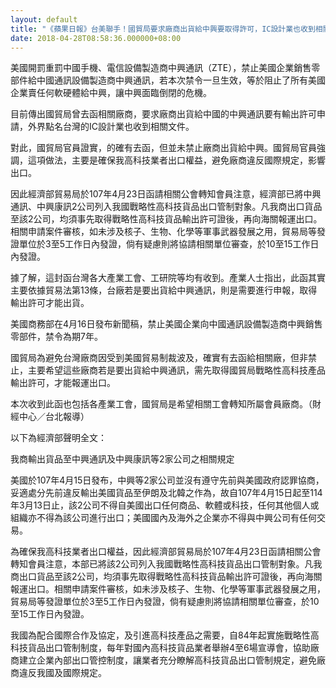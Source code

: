```yaml
---
layout: default
title: "《蘋果日報》台美聯手！國貿局要求廠商出貨給中興要取得許可，IC設計業也收到相關文件"
date: 2018-04-28T08:58:36.000000+08:00
---
```


美國開罰重罰中國手機、電信設備製造商中興通訊（ZTE），禁止美國企業銷售零部件給中國通訊設備製造商中興通訊，若本次禁令一旦生效，等於阻止了所有美國企業賣任何軟硬體給中興，讓中興面臨倒閉的危機。

目前傳出國貿局曾去函相關廠商，要求廠商出貨給中國的中興通訊要有輸出許可申請，外界點名台灣的IC設計業也收到相關文件。

對此，國貿局官員證實，的確有去函，但並未禁止廠商出貨給中興。國貿局官員強調，這項做法，主要是確保我高科技業者出口權益，避免廠商違反國際規定，影響出口。

因此經濟部貿易局於107年4月23日函請相關公會轉知會員注意，經濟部已將中興通訊、中興康訊2公司列入我國戰略性高科技貨品出口管制對象。凡我商出口貨品至該2公司，均須事先取得戰略性高科技貨品輸出許可證後，再向海關報運出口。相關申請案件審核，如未涉及核子、生物、化學等軍事武器發展之用，貿易局等發證單位於3至5工作日內發證，倘有疑慮則將協請相關單位審查，於10至15工作日內發證。

據了解，這封函台灣各大產業工會、工研院等均有收到。產業人士指出，此函其實主要依據貿易法第13條，台廠若是要出貨給中興通訊，則是需要進行申報，取得輸出許可才能出貨。

美國商務部在4月16日發布新聞稿，禁止美國企業向中國通訊設備製造商中興銷售零部件，禁令為期7年。

國貿局為避免台灣廠商因受到美國貿易制裁波及，確實有去函給相關廠，但非禁止，主要希望這些廠商若是要出貨給中興通訊，需先取得國貿局戰略性高科技產品輸出許可，才能報運出口。

本次收到此函也包括各產業工會，國貿局是希望相關工會轉知所屬會員廠商。（財經中心／台北報導）

以下為經濟部聲明全文：

我商輸出貨品至中興通訊及中興康訊等2家公司之相關規定

美國於107年4月15日發布，中興等2家公司並沒有遵守先前與美國政府認罪協商，妥適處分先前違反輸出美國貨品至伊朗及北韓之作為，故自107年4月15日起至114年3月13日止，該2公司不得自美國出口任何商品、軟體或科技，任何其他個人或組織亦不得為該公司進行出口；美國國內及海外之企業亦不得與中興公司有任何交易。

為確保我高科技業者出口權益，因此經濟部貿易局於107年4月23日函請相關公會轉知會員注意，本部已將該2公司列入我國戰略性高科技貨品出口管制對象。凡我商出口貨品至該2公司，均須事先取得戰略性高科技貨品輸出許可證後，再向海關報運出口。相關申請案件審核，如未涉及核子、生物、化學等軍事武器發展之用，貿易局等發證單位於3至5工作日內發證，倘有疑慮則將協請相關單位審查，於10至15工作日內發證。

我國為配合國際合作及協定，及引進高科技產品之需要，自84年起實施戰略性高科技貨品出口管制制度，每年對國內高科技貨品業者舉辦4至6場宣導會，協助廠商建立企業內部出口管控制度，讓業者充分瞭解高科技貨品出口管制規定，避免廠商違反我國及國際規定。

